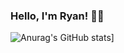 ### Hello, I'm Ryan! 👨‍💻

![Anurag's GitHub stats](https://github-readme-stats.vercel.app/api?username=ryannewtondev)]

